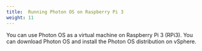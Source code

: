 ```yaml
---
title:  Running Photon OS on Raspberry Pi 3
weight: 11
---
```


You can use Photon OS as a virtual machine on Raspberry Pi 3 (RPi3). You can download Photon OS and install the Photon OS distribution on vSphere. 
